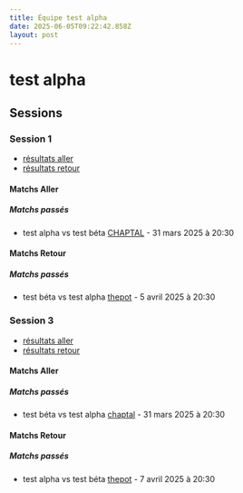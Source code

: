 ```yaml
---
title: Équipe test alpha
date: 2025-06-05T09:22:42.858Z
layout: post
---
```


# test alpha

## Sessions

### Session 1
- [résultats aller ](/scores/session-1/groupe-1/aller/)
- [résultats retour](/scores/session-1/groupe-1/retour/)

#### Matchs Aller

##### Matchs passés

- test alpha vs test béta [CHAPTAL](/stades/CHAPTAL) - 31 mars 2025 à 20:30

#### Matchs Retour

##### Matchs passés

- test béta vs test alpha [thepot](/stades/thepot) - 5 avril 2025 à 20:30

### Session 3
- [résultats aller ](/scores/session-3/groupe-1/aller/)
- [résultats retour](/scores/session-3/groupe-1/retour/)

#### Matchs Aller

##### Matchs passés

- test béta vs test alpha [chaptal](/stades/chaptal) - 31 mars 2025 à 20:30

#### Matchs Retour

##### Matchs passés

- test alpha vs test béta [thepot](/stades/thepot) - 7 avril 2025 à 20:30

